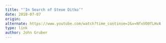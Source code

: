 ```yaml
---
title: "‘In Search of Steve Ditko’"
date: 2018-07-07
origin: 
alternate: https://www.youtube.com/watch?time_continue=2&v=NfxVO0fLHvA
type: link
author: John Gruber
---
```


